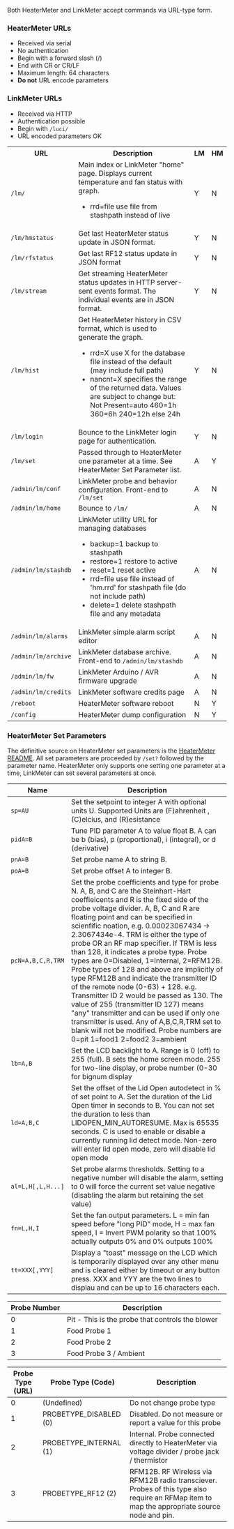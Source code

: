 Both HeaterMeter and LinkMeter accept commands via URL-type form. 

### HeaterMeter URLs

* Received via serial
* No authentication
* Begin with a forward slash (/)
* End with CR or CR/LF
* Maximum length: 64 characters
* **Do not** URL encode parameters

### LinkMeter URLs

* Received via HTTP
* Authentication possible
* Begin with ``/luci/``
* URL encoded parameters OK

<table>
<tr><th>URL</th><th>Description</th><th>LM</th><th>HM</th></tr>
<tr><td><code>/lm/</code></td>
  <td>Main index or LinkMeter "home" page. Displays current temperature and fan status with graph.
<ul>
<li>rrd=file use file from stashpath instead of live</li>
</ul>
</td>
  <td>Y</td><td>N</td>
</tr>

<tr><td><code>/lm/hmstatus</code></td>
  <td>Get last HeaterMeter status update in JSON format.</td>
  <td>Y</td><td>N</td>

<tr><td><code>/lm/rfstatus</code></td>
  <td>Get last RF12 status update in JSON format</td>
  <td>Y</td><td>N</td>

<tr><td><code>/lm/stream</code></td>
  <td>Get streaming HeaterMeter status updates in HTTP server-sent events format. The individual events are in JSON format.</td>
  <td>Y</td><td>N</td>

<tr><td><code>/lm/hist</code></td>
  <td>Get HeaterMeter history in CSV format, which is used to generate the graph.
<ul>
<li>rrd=X use X for the database file instead of the default (may include full path)</li>
<li>nancnt=X specifies the range of the returned data. Values are subject to change but: Not Present=auto 460=1h 360=6h 240=12h else 24h</li>
</ul></td>
  <td>Y</td><td>N</td>

<tr><td><code>/lm/login</code></td>
  <td>Bounce to the LinkMeter login page for authentication.</td>
  <td>Y</td><td>N</td>

<tr><td><code>/lm/set</code></td>
  <td>Passed through to HeaterMeter one parameter at a time. See HeaterMeter Set Parameter list.</td>
  <td>A</td><td>Y</td>

<tr><td><code>/admin/lm/conf</code></td>
  <td>LinkMeter probe and behavior configuration. Front-end to <code>/lm/set</code></td>
  <td>A</td><td>N</td>

<tr><td><code>/admin/lm/home</code></td>
  <td>Bounce to <code>/lm/</code></td>
  <td>A</td><td>N</td>

<tr><td><code>/admin/lm/stashdb</code></td>
  <td>LinkMeter utility URL for managing databases
<ul>
<li>backup=1 backup to stashpath</li>
<li>restore=1 restore to active</li>
<li>reset=1 reset active</li>
<li>rrd=file use file instead of 'hm.rrd' for stashpath file (do not include path)</li>
<li>delete=1 delete stashpath file and any metadata</li>
</ul>
</td>
  <td>A</td><td>N</td>

<tr><td><code>/admin/lm/alarms</code></td>
  <td>LinkMeter simple alarm script editor</code></td>
  <td>A</td><td>N</td>

<tr><td><code>/admin/lm/archive</code></td>
  <td>LinkMeter database archive. Front-end to <code>/admin/lm/stashdb</code></td>
  <td>A</td><td>N</td>

<tr><td><code>/admin/lm/fw</code></td>
  <td>LinkMeter Arduino / AVR firmware upgrade</td>
  <td>A</td><td>N</td>

<tr><td><code>/admin/lm/credits</code></td>
  <td>LinkMeter software credits page</td>
  <td>A</td><td>N</td>

<tr><td><code>/reboot</code></td>
  <td>HeaterMeter software reboot</td>
  <td>N</td><td>Y</td>

<tr><td><code>/config</code></td>
  <td>HeaterMeter dump configuration</td>
  <td>N</td><td>Y</td>

</table>

### HeaterMeter Set Parameters

The definitive source on HeaterMeter set parameters is the [HeaterMeter README](https://github.com/CapnBry/HeaterMeter/blob/master/arduino/heatermeter/README.txt). All set parameters are proceeded by ``/set?`` followed by the parameter name. HeaterMeter only supports one setting one parameter at a time, LinkMeter can set several parameters at once.

| Name | Description |
|------|-------------|
|``sp=AU``|Set the setpoint to integer A with optional units U. Supported Units are (F)ahrenheit , (C)elcius, and (R)esistance|
|``pidA=B``|Tune PID parameter A to value float B. A can be b (bias), p (proportional), i (integral), or d (derivative)|
|``pnA=B``|Set probe name A to string B.|
|``poA=B``|Set probe offset A to integer B.|
|``pcN=A,B,C,R,TRM``|Set the probe coefficients and type for probe N.  A, B, and C are the Steinhart-Hart coeffieicents and R is the fixed side of the probe voltage divider.  A, B, C and R are floating point and can be specified in scienfific noation, e.g. 0.00023067434 -> 2.3067434e-4.  TRM is either the type of probe OR an RF map specifier.  If TRM is less than 128, it indicates a probe type.  Probe types are 0=Disabled, 1=Internal, 2=RFM12B.  Probe types of 128 and above are implicitly of type RFM12B and indicate the transmitter ID of the remote node (0-63) + 128. e.g. Transmitter ID 2 would be passed as 130. The value of 255 (transmitter ID 127) means "any" transmitter and can be used if only one transmitter is used.  Any of A,B,C,R,TRM set to blank will not be modified. Probe numbers are 0=pit 1=food1 2=food2 3=ambient|
|``lb=A,B``|Set the LCD backlight to A.  Range is 0 (off) to 255 (full). B sets the home screen mode. 255 for two-line display, or probe number (0-30 for bignum display |
|``ld=A,B,C``|Set the offset of the Lid Open autodetect in % of set point to A. Set the duration of the Lid Open timer in seconds to B. You can not set the duration to less than LIDOPEN_MIN_AUTORESUME. Max is 65535 seconds. C is used to enable or disable a currently running lid detect mode. Non-zero will enter lid open mode, zero will disable lid open mode|
|``al=L,H[,L,H...]``|Set probe alarms thresholds. Setting to a negative number will disable the alarm, setting to 0 will force the current set value negative (disabling the alarm but retaining the set value)|
|``fn=L,H,I``|Set the fan output parameters. L = min fan speed before "long PID" mode, H = max fan speed, I = Invert PWM polarity so that 100% actually outputs 0% and 0% outputs 100%|
|``tt=XXX[,YYY]``|Display a "toast" message on the LCD which is temporarily displayed over any other menu and is cleared either by timeout or any button press. XXX and YYY are the two lines to displau and can be up to 16 characters each.|

|Probe Number|Description|
|--------------|-------------|
|0| Pit - This is the probe that controls the blower |
|1| Food Probe 1|
|2| Food Probe 2|
|3| Food Probe 3 / Ambient|

|Probe Type (URL)|Probe Type (Code)|Description|
|------------------|-------------------|-------------|
|0| (Undefined) | Do not change probe type |
|1| PROBETYPE_DISABLED (0) | Disabled. Do not measure or report a value for this probe |
|2| PROBETYPE_INTERNAL (1) | Internal. Probe connected directly to HeaterMeter via voltage divider / probe jack / thermistor |
|3| PROBETYPE_RF12 (2) | RFM12B. RF Wireless via RFM12B radio transciever. Probes of this type also require an RFMap item to map the appropriate source node and pin. |